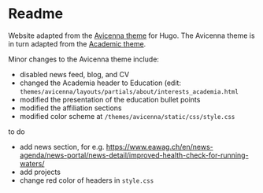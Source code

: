 # Readme
Website adapted from the [Avicenna theme](https://github.com/hadisinaee/avicenna) for Hugo. The Avicenna theme is in turn adapted from the [Academic theme](https://themes.gohugo.io/themes/hugo-academic/).

Minor changes to the Avicenna theme include:

- disabled news feed, blog, and CV
- changed the Academia header to Education (edit: `themes/avicenna/layouts/partials/about/interests_academia.html`
- modified the presentation of the education bullet points
- modified the affiliation sections
- modified color scheme at `/themes/avicenna/static/css/style.css`

to do

- add news section, for e.g.
https://www.eawag.ch/en/news-agenda/news-portal/news-detail/improved-health-check-for-running-waters/
- add projects
- change red color of headers in `style.css`
